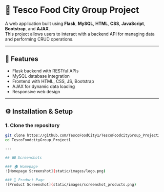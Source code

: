 # 🏪 Tesco Food City Group Project

A web application built using **Flask**, **MySQL**, **HTML**, **CSS**, **JavaScript**, **Bootstrap**, and **AJAX**.  
This project allows users to interact with a backend API for managing data and performing CRUD operations.

---

## 🚀 Features
- Flask backend with RESTful APIs  
- MySQL database integration  
- Frontend with HTML, CSS, JS, Bootstrap  
- AJAX for dynamic data loading  
- Responsive web design  

---

## ⚙️ Installation & Setup

### 1. Clone the repository
```bash
git clone https://github.com/TescoFoodCity1/TescoFoodcityGroup_Project1.git
cd TescoFoodcityGroup_Project1

---

## 🖼️ Screenshots

### 🏠 Homepage
![Homepage Screenshot](static/images/logo.png)

### 🛒 Product Page
![Product Screenshot](static/images/screenshot_products.png)

